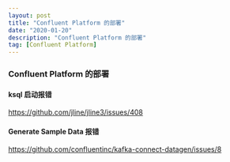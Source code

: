 ```yaml
---
layout: post
title: "Confluent Platform 的部署"
date: "2020-01-20"
description: "Confluent Platform 的部署"
tag: [Confluent Platform]
---
```


### Confluent Platform 的部署

#### ksql 启动报错
https://github.com/jline/jline3/issues/408
#### Generate Sample Data 报错
https://github.com/confluentinc/kafka-connect-datagen/issues/8
